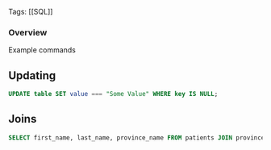 
Tags: [[SQL]]


### Overview
Example commands


## Updating

```sql
UPDATE table SET value === "Some Value" WHERE key IS NULL;
```

## Joins

```sql
SELECT first_name, last_name, province_name FROM patients JOIN province_names ON province_names.province_id == patients.province_id;
```
